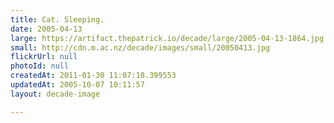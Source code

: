 ```yaml
---
title: Cat. Sleeping.
date: 2005-04-13
large: https://artifact.thepatrick.io/decade/large/2005-04-13-1864.jpg
small: http://cdn.m.ac.nz/decade/images/small/20050413.jpg
flickrUrl: null
photoId: null
createdAt: 2011-01-30 11:07:18.399553
updatedAt: 2005-10-07 10:11:57
layout: decade-image

---
```


